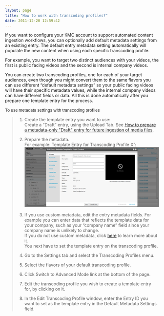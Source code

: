 ```yaml
---
layout: page
title: "How to work with transcoding profiles?"
date: 2011-12-20 12:59:42
---
```


If you want to configure your KMC account to support automated content ingestion workflows, you can optionally add default metadata settings from an existing entry. The default entry metadata setting automatically will populate the new content when using each specific transcoding profile.

For example, you want to target two distinct audiences with your videos, the first is public facing videos and the second is internal company videos.

You can create two transcoding profiles, one for each of your target audiences, even though you might convert them to the same flavors you can use different “default metadata settings” so your public facing videos will have their specific metadata values, while the internal company videos can have different fields or data. All this is done automatically after you prepare one template entry for the process.

<p class="Procedure mce-procedure">
  <span style="font-size: small;">To use metadata settings with transcoding profiles</span>
</p>

> 1.  Create the template entry you want to use:  
>     Create a “Draft” entry, using the Upload Tab. See <a href="http://knowledge.kaltura.com/node/341" target="_blank">How to prepare a metadata-only "Draft" entry for future ingestion of media files</a>.
> 2.  Prepare the metadata.  
>     For example: Template Entry for Transcoding Profile X”:  
>     <img src="../../assets/745">
> 
> 3.  If you use custom metadata, edit the entry metadata fields. For example you can enter data that reflects the template data for your company, such as your “company name” field since your company name is unlikely to change.  
>     If you do not use custom metadata, click <a href="http://www.kaltura.com/api_v3/testmeDoc/index.php?service=metadata_metadata" target="_blank" title="Custom Metadata Intro Page">here</a> to learn more about it.   
>     You next have to set the template entry on the transcoding profile.
> 4.  Go to the Settings tab and select the Transcoding Profiles menu.
> 5.  Select the flavors of your default transcoding profile.
> 6.  Click Switch to Advanced Mode link at the bottom of the page.
> 7.  Edit the transcoding profile you wish to create a template entry for, by clicking on it.
> 8.  In the Edit Transcoding Profile window, enter the Entry ID you want to set as the template entry in the Default Metadata Settings field.